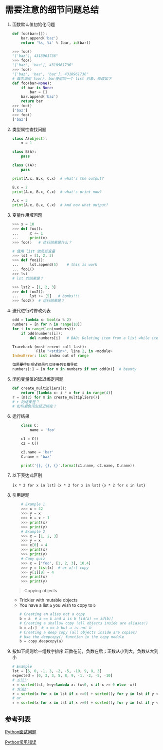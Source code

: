# 需要注意的细节问题总结

1. 函数默认值初始化问题

    ```python
    def foo(bar=[]):
        bar.append('baz')
        return '%s, %i' % (bar, id(bar))

    >>> foo()
    "['baz'], 4318961736"
    >>> foo()
    "['baz', 'baz'], 4318961736"
    >>> foo()
    "['baz', 'baz', 'baz'], 4318961736"
    # 每次调用 foo(), bar使用同一个 list 对象，修改如下
    def foo(bar=None):
        if bar is None:
            bar = []
        bar.append('baz')
        return bar
    >>> foo()
    ['baz']
    >>> foo()
    ['baz']
    ```

2. 类型属性查找问题

    ```python
    class A(object):
        x = 1

    class B(A):
        pass

    class C(A):
        pass

    print(A.x, B.x, C.x)  # what's the output?

    B.x = 2
    print(A.x, B.x, C.x)  # what's print now?

    A.x = 3
    print(A.x, B.x, C.x)  # And now what output?
    ```
3. 变量作用域问题

    ```python
    >>> x = 10
    >>> def foo():
    ...     x += 1
    ...     print(x)
    >>> foo()   # 执行结果是什么？

    # 使用 list 做局部变量
    >>> lst = [1, 2, 3]
    >>> def foo1():
    ...     lst.append(5)    # this is work
    ... foo1()
    >>> lst
    # lst 的结果是？

    >>> lst2 = [1, 2, 3]
    >>> def foo2():
    ...     lst += [5]   # bombs!!!
    >>> foo2()  # 运行结果是？
    ```

4. 迭代进行时修改列表

    ```python
    odd = lambda x: bool(x % 2)
    numbers = [n for n in range(10)]
    for i in range(len(numbers)):
        if odd(numbers[i]):
            del numbers[i]   # BAD: Deleting item from a list while iterating over it

    Traceback (most recent call last):
               File "<stdin>", line 2, in <module>
    IndexError: list index out of range

    如果要得到期望结果可以使用列表推导式
    numbers[:] = [n for n in numbers if not odd(n)]  # beauty
    ```
5. 闭包变量值的延迟绑定问题

    ```python
    def create_multipliers():
        return [lambda x: i * x for i in range(4)]
    r = [m(2) for m in create_multipliers()]
    # r 的结果是？
    # 如何避免闭包延迟绑定？
    ```

6. 运行结果
    ```python
        class C:
            name = 'foo'

        c1 = C()
        c2 = C()

        c2.name = 'bar'
        C.name = 'baz'

        print('{}, {}, {}'.format(c1.name, c2.name, C.name))
    ```

7. 以下表达式区别

    `[x * 2 for x in lst]`
    `(x * 2 for x in lst)`
    `{x * 2 for x in lst}`

8. 引用谜题
    ```python
        # Example 1
        >>> x = 42
        >>> y = x
        >>> x = x + 1
        >>> print(x)
        >>> print(y)
        # Example 2
        >>> x = [1, 2, 3]
        >>> y = x
        >>> x[0] = 4
        >>> print(x)
        >>> print(y)
        # Copy quiz
        >>> x = ['foo', [1, 2, 3], 10.4]
        >>> y = list(x)  # or x[:] copy
        >>> y[1][0] = 4
        >>> print(x)
        >>> print(y)
    ```
    > Copying objects
    - Trickier with mutable objects
    - You have a list `a` you wish to copy to `b`
        ```python
        # Creating an alias not a copy
        b = a  # a == b and a is b [id(a) == id(b)]
        # Creating a shallow copy (all objects inside are aliases!)
        b = a[:]  # a == b but a is not b
        # Creating a deep copy (all objects inside are copies)
        # Use the deepcopy() function in the copy module
        b = copy.deepcopy(a)
        ```

9. 按如下规则给一组数字排序:正数在前，负数在后；正数从小到大，负数从大到小
    ```python
    # Example
    lst = [5, 0, -1, 3, -2, -5, -10, 9, 8, 3]
    expected = [0, 3, 3, 5, 8, 9, -1, -2, -5, -10]
    # 方法1:
    r = sorted(lst, key=lambda x: (x<0, x if x >= 0 else -x))
    # 方法2:
    r = sorted(x for x in lst if x >=0) + sorted((y for y in lst if y < 0), reverse=True)
    # or
    r = sorted(x for x in lst if x >=0) + sorted((y for y in lst if y < 0), key=lambda x: -x)
    ```



## 参考列表
[Python面试问题](https://www.toptal.com/python#hiring-guide)

[Python常见错误](https://github.com/zlotus/doc_mac_from_zer0/blob/master/python/python_i_dont_know.md)
